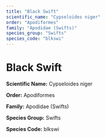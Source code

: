 ```yaml
---
title: "Black Swift"
scientific_name: "Cypseloides niger"
order: "Apodiformes"
family: "Apodidae (Swifts)"
species_group: "Swifts"
species_code: "blkswi"
---
```


# Black Swift

**Scientific Name:** Cypseloides niger

**Order:** Apodiformes

**Family:** Apodidae (Swifts)

**Species Group:** Swifts

**Species Code:** blkswi
